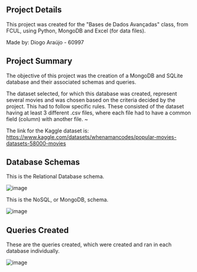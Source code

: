 ## Project Details
This project was created for the "Bases de Dados Avançadas" class, from FCUL, using Python, MongoDB and Excel (for data files).

Made by: Diogo Araújo - 60997

## Project Summary
The objective of this project was the creation of a MongoDB and SQLite database and their associated schemas and queries.

The dataset selected, for which this database was created, represent several movies and was chosen based on the criteria decided by the project. This had to follow specific rules. These consisted of the dataset
having at least 3 different .csv files, where each file had to have a common field (column) with another file. ~

The link for the Kaggle dataset is: https://www.kaggle.com/datasets/whenamancodes/popular-movies-datasets-58000-movies

## Database Schemas 
This is the Relational Database schema.

![image](https://github.com/DiogoAraujoHUB/Mongo-SQLite-Movies/assets/61624282/7edf316e-fd0b-4cee-af2e-f30262ee3fc7)

This is the NoSQL, or MongoDB, schema.

![image](https://github.com/DiogoAraujoHUB/Mongo-SQLite-Movies/assets/61624282/711ac325-c3df-4ec9-8e42-a1c757a111d1)


## Queries Created
These are the queries created, which were created and ran in each database individually.

![image](https://github.com/DiogoAraujoHUB/Mongo-SQLite-Movies/assets/61624282/1e2b0138-4ecb-41ea-b197-3ae020959159)
